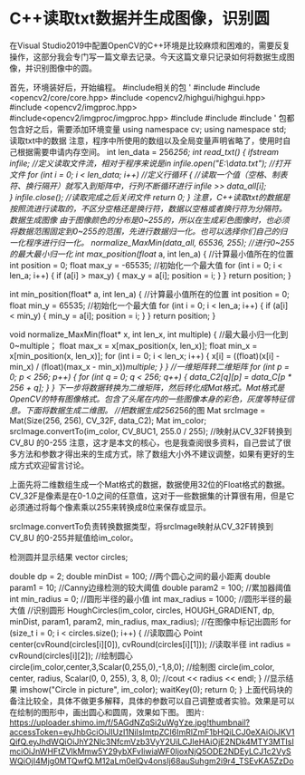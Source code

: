 # C++读取txt数据并生成图像，识别圆
在Visual Studio2019中配置OpenCV的C++环境是比较麻烦和困难的，需要反复操作，这部分我会专门写一篇文章去记录。今天这篇文章只记录如何将数据生成图像，并识别图像中的圆。

首先，环境装好后，开始编程。
#include相关的包
'
#include <iostream>
#include <opencv2/core/core.hpp>
#include <opencv2/highgui/highgui.hpp>
#include <opencv2/imgproc.hpp>
#include<opencv2/imgproc/imgproc.hpp> 
#include<vector>
#include<fstream>
#include<typeinfo>
'
包都包含好之后，需要添加环境变量
using namespace cv;
using namespace std;
读取txt中的数据
注意，程序中所使用的数组以及全局变量声明省略了，使用时自己根据需要申请内存空间。
int len_data = 256*256;
int read_txt()
{
	ifstream infile;         //定义读取文件流，相对于程序来说是in
	infile.open("E:\\data.txt");          //打开文件
	for (int i = 0; i < len_data; i++)      //定义行循环
	{
        //读取一个值（空格、制表符、换行隔开）就写入到矩阵中，行列不断循环进行
		infile >> data_all[i];	
    }
	infile.close();                       //读取完成之后关闭文件
	return 0;
}
注意，C++读取txt的数据是按照流进行读取的，不区分空格还是换行符，数据以空格或者换行符为分隔符。
数据生成图像
由于图像颜色的分布是0~255的，所以在生成彩色图像时，也必须将数据范围固定到0~255的范围，先进行数据归一化。也可以选择你们自己的归一化程序进行归一化。
normalize_MaxMin(data_all, 65536, 255);   //进行0~255的最大最小归一化
int max_position(float* a, int len_a)
{
	//计算最小值所在的位置
	int position = 0;
	float max_y = -65535;               //初始化一个最大值
	for (int i = 0; i < len_a; i++)
	{
	    if (a[i] > max_y)
	    {
	        max_y = a[i];
	        position = i;
	    }
	}
	return position;
}

int min_position(float* a, int len_a)
{
	//计算最小值所在的位置
	int position = 0;
	float min_y = 65535;               //初始化一个最大值
	for (int i = 0; i < len_a; i++)
	{
	    if (a[i] < min_y)
	    {
	        min_y = a[i];
	        position = i;
	    }
	}
	return position;
}
	
void normalize_MaxMin(float* x, int len_x, int multiple)
{
	//最大最小归一化到0~multiple；
	float max_x = x[max_position(x, len_x)];
	float min_x = x[min_position(x, len_x)];
	for (int i = 0; i < len_x; i++)
	{
	   x[i] = ((float)(x[i] - min_x) / (float)(max_x - min_x))*multiple;
	}
}
//一维矩阵转二维矩阵
for (int p = 0; p < 256; p++)
{
	  for (int q = 0; q < 256; q++)
	  {
		  data_C2[q][p] = data_C[p * 256 + q];
	  }
}
下一步将数据转换为二维矩阵，然后转化成Mat格式。Mat格式是OpenCV的特有图像格式。包含了头尾在内的一些图像本身的彩色，灰度等特征信息。下面将数据生成二维图。
//把数据生成256*256的图
Mat srcImage = Mat(Size(256, 256), CV_32F, data_C2);
Mat im_color;
srcImage.convertTo(im_color, CV_8UC1, 255.0 / 255); //映射从CV_32F转换到CV_8U 的0-255
注意，这才是本文的核心，也是我查阅很多资料，自己尝试了很多方法和参数才得出来的生成方式，除了数组大小外不建议调整，如果有更好的生成方式欢迎留言讨论。

上面先将二维数组生成一个Mat格式的数据，数据使用32位的Float格式的数据。CV_32F是像素是在0-1.0之间的任意值，这对于一些数据集的计算很有用，但是它必须通过将每个像素乘以255来转换成8位来保存或显示。

srcImage.convertTo负责转换数据类型，将srcImage映射从CV_32F转换到CV_8U 的0-255并赋值给im_color。

检测圆并显示结果
vector<Vec3f> circles;

double dp = 2;
double minDist = 100;                         //两个圆心之间的最小距离
double param1 = 10;                           //Canny边缘检测的较大阈值
double param2 = 100;                          //累加器阈值
int min_radius = 0;                                                        //圆形半径的最小值
int max_radius = 1000;                                                     //圆形半径的最大值
//识别圆形
HoughCircles(im_color, circles, HOUGH_GRADIENT, dp, minDist, param1, param2, min_radius, max_radius);
//在图像中标记出圆形
for (size_t i = 0; i < circles.size(); i++)
{
	//读取圆心
	Point center(cvRound(circles[i][0]), cvRound(circles[i][1]));
	//读取半径
	int radius = cvRound(circles[i][2]);
	//绘制圆心
	circle(im_color,center,3,Scalar(0,255,0),-1,8,0);
	//绘制图
	circle(im_color, center, radius, Scalar(0, 0, 255), 3, 8, 0);
	//cout << radius << endl;
}
//显示结果
imshow("Circle in picture", im_color);
waitKey(0);
return 0;
}
上面代码块的备注比较全，具体不做更多解释，具体的参数可以自己调整或者实验。效果是可以在绘制的图形中，画出圆心和圆周，效果如下图。
图片: https://uploader.shimo.im/f/5AGdNZqSi2uWgYze.jpg!thumbnail?accessToken=eyJhbGciOiJIUzI1NiIsImtpZCI6ImRlZmF1bHQiLCJ0eXAiOiJKV1QifQ.eyJhdWQiOiJhY2Nlc3NfcmVzb3VyY2UiLCJleHAiOjE2NDk4MTY3MTIsImciOiJnWHFtZVlkMmw5Y29ybXFvIiwiaWF0IjoxNjQ5ODE2NDEyLCJ1c2VySWQiOjI4Mjg0MTQwfQ.M12aLm0elQv4onsIj68auSuhgm2i9r4_TSEvKA5ZzDo
